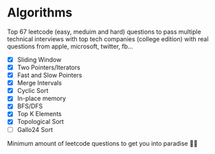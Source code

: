 # Algorithms
Top 67 leetcode (easy, meduim and hard) questions to pass multiple technical interviews with top tech companies (college edition) with real questions from apple, microsoft, twitter, fb...
- [x] Sliding Window
- [x] Two Pointers/Iterators
- [x] Fast and Slow Pointers
- [x] Merge Intervals
- [x] Cyclic Sort
- [x] In-place memory
- [x] BFS/DFS
- [x] Top K Elements
- [x] Topological Sort
- [ ] Gallo24 Sort

Minimum amount of leetcode questions to get you into paradise 🌴🍹
